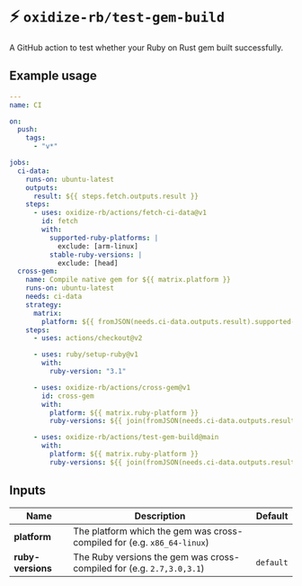 # ⚡️ `oxidize-rb/test-gem-build`

A GitHub action to test whether your Ruby on Rust gem built successfully.

## Example usage

```yaml
---
name: CI

on:
  push:
    tags:
      - "v*"

jobs:
  ci-data:
    runs-on: ubuntu-latest
    outputs:
      result: ${{ steps.fetch.outputs.result }}
    steps:
      - uses: oxidize-rb/actions/fetch-ci-data@v1
        id: fetch
        with:
          supported-ruby-platforms: |
            exclude: [arm-linux]
          stable-ruby-versions: |
            exclude: [head]
  cross-gem:
    name: Compile native gem for ${{ matrix.platform }}
    runs-on: ubuntu-latest
    needs: ci-data
    strategy:
      matrix:
        platform: ${{ fromJSON(needs.ci-data.outputs.result).supported-ruby-platforms }}
    steps:
      - uses: actions/checkout@v2

      - uses: ruby/setup-ruby@v1
        with:
          ruby-version: "3.1"

      - uses: oxidize-rb/actions/cross-gem@v1
        id: cross-gem
        with:
          platform: ${{ matrix.ruby-platform }}
          ruby-versions: ${{ join(fromJSON(needs.ci-data.outputs.result).stable-ruby-versions, ',') }}

      - uses: oxidize-rb/actions/test-gem-build@main
        with:
          platform: ${{ matrix.ruby-platform }}
          ruby-versions: ${{ join(fromJSON(needs.ci-data.outputs.result).stable-ruby-versions, ',') }}
```

## Inputs

<!-- inputs -->

| Name              | Description                                                             | Default   |
| ----------------- | ----------------------------------------------------------------------- | --------- |
| **platform**      | The platform which the gem was cross-compiled for (e.g. `x86_64-linux`) |           |
| **ruby-versions** | The Ruby versions the gem was cross-compiled for (e.g. `2.7,3.0,3.1`)   | `default` |

<!-- /inputs -->
